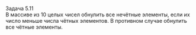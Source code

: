 Задача 5.11  
В массиве из 10 целых чисел обнулить все нечётные элементы, если их число меньше числа чётных элементов.
В противном случае обнулить все чётные элементы.

